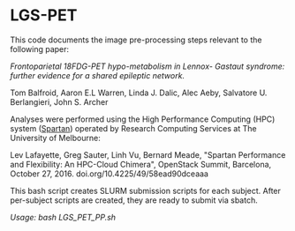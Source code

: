 # LGS-PET

This code documents the image pre-processing steps relevant to the following paper:

_Frontoparietal 18FDG-PET hypo-metabolism in Lennox- Gastaut syndrome: further evidence for a shared epileptic network._

Tom Balfroid, Aaron E.L Warren, Linda J. Dalic, Alec Aeby, Salvatore U. Berlangieri, John S. Archer

Analyses were performed using the High Performance Computing (HPC) system ([Spartan](https://dashboard.hpc.unimelb.edu.au)) operated by Research Computing Services at The University of Melbourne:

Lev Lafayette, Greg Sauter, Linh Vu, Bernard Meade, "Spartan Performance and Flexibility: An HPC-Cloud Chimera", OpenStack Summit, Barcelona, October 27, 2016. doi.org/10.4225/49/58ead90dceaaa

This bash script creates SLURM submission scripts for each subject. After per-subject scripts are created, they are ready to submit via sbatch.

_Usage: bash LGS_PET_PP.sh_
